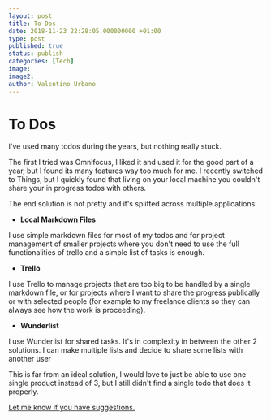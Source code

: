 ```yaml
---
layout: post
title: To Dos
date: 2018-11-23 22:28:05.000000000 +01:00
type: post
published: true
status: publish
categories: [Tech]
image:
image2:
author: Valentino Urbano
---
```


# To Dos

I've used many todos during the years, but nothing really stuck.

The first I tried was Omnifocus, I liked it and used it for the good part of a year, but I found its many features way too much for me. I recently switched to Things, but I quickly found that living on your local machine you couldn't share your in progress todos with others.

The end solution is not pretty and it's splitted across multiple applications:

- **Local Markdown Files**

I use simple markdown files for most of my todos and for project management of smaller projects where you don't need to use the full functionalities of trello and a simple list of tasks is enough.

- **Trello**

I use Trello to manage projects that are too big to be handled by a single markdown file, or for projects where I want to share the progress publically or with selected people (for example to my freelance clients so they can always see how the work is proceeding).

- **Wunderlist**

I use Wunderlist for shared tasks. It's in complexity in between the other 2 solutions. I can make multiple lists and decide to share some lists with another user

This is far from an ideal solution, I would love to just be able to use one single product instead of 3, but I still didn't find a single todo that does it properly.

[Let me know if you have suggestions.][1]

[1]: https://twitter.com/valentinourbano

